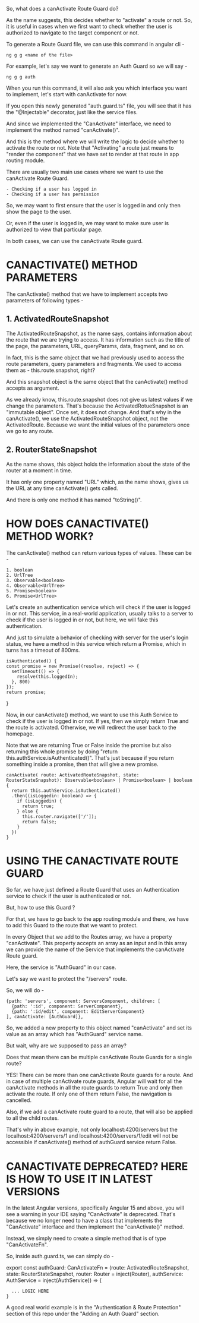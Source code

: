 So, what does a canActivate Route Guard do?

As the name suggests, this decides whether to "activate" a route or not. So, it is useful in cases when we first want to check whether the user is authorized to navigate to the target component or not. 

To generate a Route Guard file, we can use this command in angular cli - 

    ng g g <name of the file>

For example, let's say we want to generate an Auth Guard so we will say - 

    ng g g auth

When you run this command, it will also ask you which interface you want to implement, let's start with canActivate for now.

If you open this newly generated "auth.guard.ts" file, you will see that it has the "@Injectable" decorator, just like the service files.

And since we implemented the "CanActivate" interface, we need to implement the method named "canActivate()".

And this is the method where we will write the logic to decide whether to activate the route or not. Note that "Activating" a route just means to "render the component" that we have set to render at that route in app routing module.

There are usually two main use cases where we want to use the canActivate Route Guard.

    - Checking if a user has logged in
    - Checking if a user has permission

So, we may want to first ensure that the user is logged in and only then show the page to the user.

Or, even if the user is logged in, we may want to make sure user is authorized to view that particular page.

In both cases, we can use the canActivate Route guard.


# CANACTIVATE() METHOD PARAMETERS

The canActivate() method that we have to implement accepts two parameters of following types -

 
## 1. ActivatedRouteSnapshot

The ActivatedRouteSnapshot, as the name says, contains information about the route that we are trying to access. It has information such as the title of the page, the parameters, URL, queryParams, data, fragment, and so on.

In fact, this is the same object that we had previously used to access the route parameters, query parameters and fragments. We used to access them as - this.route.snapshot, right?

And this snapshot object is the same object that the canActivate() method accepts as argument.

As we already know, this.route.snapshot does not give us latest values if we change the parameters.  That's because the ActivatedRotueSnapshot is an "immutable object". Once set, it does not change. And that's why in the canActivate(), we use the ActivatedRouteSnapshot object, not the ActivatedRoute. Because we want the initial values of the parameters once we go to any route.

## 2. RouterStateSnapshot

As the name shows, this object holds the information about the state of the router at a moment in time.

It has only one property named "URL" which, as the name shows, gives us the URL at any time canActivate() gets called.

And there is only one method it has named "toString()".

# HOW DOES CANACTIVATE() METHOD WORK?

The canActivate() method can return various types of values. These can be  -

    1. boolean
    2. UrlTree
    3. Observable<boolean>
    4. Observable<UrlTree>
    5. Promise<boolean>
    6. Promise<UrlTree>

Let's create an authentication service which will check if the user is logged in or not. This service, in a real-world application, usually talks to a server to check if the user is logged in or not, but here, we will fake this authentication. 

And just to simulate a behavior of checking with server for the user's login status, we have a method in this service which return a Promise, which in turns has a timeout of 800ms.

    isAuthenticated() {
    const promise = new Promise((resolve, reject) => {
      setTimeout(() => {
        resolve(this.loggedIn);
      }, 800)
    });
    return promise;
  }

Now, in our canActivate() method, we want to use this Auth Service to check if the user is logged in or not. If yes, then we simply return True and the route is activated. Otherwise, we will redirect the user back to the homepage.

Note that we are returning True or False inside the promise but also returning this whole promise by doing "return this.authService.isAuthenticated()". That's just because if you return something inside a promise, then that will give a new promise. 

    canActivate( route: ActivatedRouteSnapshot, state: RouterStateSnapshot): Observable<boolean> | Promise<boolean> | boolean {
      return this.authService.isAuthenticated()
      .then((isLoggedin: boolean) => {
        if (isLoggedin) {
          return true;
        } else {
          this.router.navigate(['/']);
          return false;
        }
      })
    }

# USING THE CANACTIVATE ROUTE GUARD

So far, we have just defined a Route Guard that uses an Authentication service to check if the user is authenticated or not.

But, how to use this Guard ?

For that, we have to go back to the app routing module and there, we have to add this Guard to the route that we want to protect.

In every Object that we add to the Routes array, we have a property "canActivate". This property accepts an array as an input and in this array we can provide the name of the Service that implements the canActivate Route guard.

Here, the service is "AuthGuard" in our case.

Let's say we want to protect the "/servers" route.

So, we will do -    

    {path: 'servers', component: ServersComponent, children: [
      {path: ':id', component: ServerComponent},
      {path: ':id/edit', component: EditServerComponent}
    ], canActivate: [AuthGuard]},


So, we added a new property to this object named "canActivate" and set its value as an array which has "AuthGuard" service name.

But wait, why are we supposed to pass an array? 

Does that mean there can be multiple canActivate Route Guards for a single route? 

YES! There can be more than one canActivate Route guards for a route. And in case of multiple canActivate route guards, Angular will wait for all the canActivate methods in all the route guards to return True and only then activate the route. If only one of them return False, the navigation is cancelled.

Also, if we add a canActivate route guard to a route, that will also be applied to all the child routes.

That's why in above example, not only localhost:4200/servers but the localhost:4200/servers/1 and localhost:4200/servers/1/edit will not be accessible if canActivate() method of authGuard service return False.

# CANACTIVATE DEPRECATED? HERE IS HOW TO USE IT IN LATEST VERSIONS

In the latest Angular versions, specifically Angular 15 and above, you will see a warning in your IDE saying "CanActivate" is deprecated. That's because we no longer need to have a class that implements the "CanActivate" interface and then implement the "canActivate()" method.

Instead, we simply need to create a simple method that is of type "CanActivateFn".

So, inside auth.guard.ts, we can simply do -

  export const authGuard: CanActivateFn = 
    (route: ActivatedRouteSnapshot, state: RouterStateSnapshot, router: Router = inject(Router), authService: AuthService = inject(AuthService)) => {

      ... LOGIC HERE
    }

A good real world example is in the "Authentication & Route Protection" section of this repo under the "Adding an Auth Guard" section. 